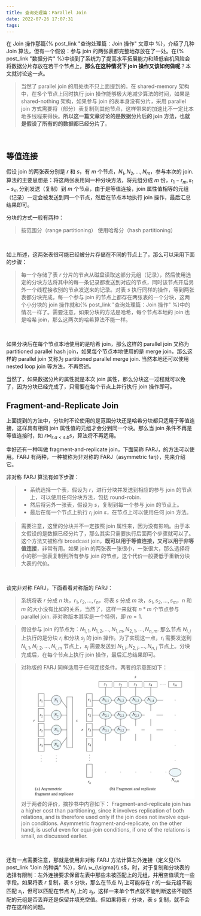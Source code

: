 ```yaml
---
title: 查询处理篇：Parallel Join
date: 2022-07-26 17:07:31
tags:
---
```


在 Join 操作那篇{% post_link "查询处理篇：Join 操作" 文章中 %}，介绍了几种 Join 算法，但有一个假设：参与 join 的两张表都完整地存放在了一处。在{% post_link "数据分片" %}中谈到了系统为了提高水平拓展能力和降低宕机风险会将数据分片存放在若干个节点上，**那么在这种情况下 join 操作又该如何做呢**？本文就讨论这一点。
> 当然了 parallel join 的用处也不只上面提到的。在 shared-memory 架构中，在多个节点上同时执行 join 操作能够极大地减少算法的时间，如果是 shared-nothing 架构，如果参与 join 的表本身没有分片，采用 parallel join 方式需要将（部分）表复制到其他节点，这样带来的加速比不一定比本地多线程来得快。**所以这一篇文章讨论的是数据分片后的 join 方法，也就是假设了所有的的数据都已经分片了**。

<br>

## 等值连接
假设 join 的两张表分别是 $r$ 和 $s$，有 $m$ 个节点，$N_1,N_2,...,N_m$，参与本次的 join. 算法的主要思想是：将这两张表用同一种分块方法，将元组分成 $m$ 份，$r_1-r_m, s_1-s_m$ 分别发送（复制）到 $m$ 个节点，由于是等值连接，join 属性值相等的元组（记录）一定会被发送到同一个节点，然后在节点本地执行 join 操作，最后汇总结果即可。

分块的方式一般有两种：
> 按范围分（range partitioning）
> 使用哈希分（hash partitioning）

<br>

如上所述，这两张表很可能已经被分片存储在不同的节点上了，那么可以采用下面的步骤：
> 每一个存储了表 $r$ 分片的节点从磁盘读取这部分元组（记录），然后使用选定的分块方法将其中的每一条记录都发送到对应的节点，同时该节点开启另外一个线程接收别的节点发送来的记录。对表 $s$ 执行同样的操作，等到两张表都分块完成，每一个参与 join 的节点上都存在两张表的一个分块，这两个小分块的 join 操作就和{% post_link "查询处理篇：Join 操作" %}中的情况一样了。需要注意，如果分块的方法是哈希，每个节点本地的 join 也是哈希 join，那么这两次的哈希算法不能一样。

<br>

如果分块后在每个节点本地使用的是哈希 join，那么这样的 parallel join 又称为 partitioned parallel hash join，如果每个节点本地使用的是 merge join，那么这样的 parallel join 又称为 partitioned parallel merge join. 当然本地还可以使用 nested loop join 等方法，不再赘述。

当然了，如果数据分片的属性就是本次 join 属性，那么分块这一过程就可以免了，因为分块已经完成了，只需要在每个节点上并行执行 join 操作即可。

## Fragment-and-Replicate Join
上面提到的方法中，分块时不论使用的是范围分块还是哈希分块都只适用于等值连接，这样具有相同 join 属性值的元组才会分到同一个块。那么当 join 条件不再是等值连接时，如 $r \bowtie_{r.a < s.b} s$，算法将不再适用。

幸好还有一种叫做 fragment-and-replicate join，下面简称 FARJ，的方法可以使用。FARJ 有两种，一种被称为非对称的 FARJ（asymmetric farj），先来介绍它。

非对称 FARJ 算法有如下步骤：
> * 系统选择一个表，假设为 $r$，进行分块并发送到相应的参与 join 的节点上，可以使用任何分块方法，包括 round-robin.
> * 然后将另外一张表，假设为 $s$，复制到每一个参与 join 的节点上。
> * 最后在每一个节点上执行 $r_i$  join  $s$，在节点上可以使用任何 join 方法。

> 需要注意，这里的分块并不一定按照 join 属性来，因为没有影响。由于本文假设的是数据已经分片了，那么其实只需要执行后面两个步骤就可以了。这个方法又被称作 broadcast join，**既可以用于等值连接，又可以用于非等值连接**，非常有用。如果 join 的两张表一张很小，一张很大，那么选择将小的那一张表复制到所有参与 join 的节点，这个代价一般要低于重新分块大表的代价。

<br>

谈完非对称 FARJ，下面看看对称版的 FARJ：
> 系统将表 $r$ 分成 $n$ 块，$r_1,r_2,...,r_n$，将表 $s$ 分成 $m$ 块，$s_1,s_2,...,s_m$，$n$ 和 $m$ 的大小没有比如的关系，当然了，这样一来就有 $n*m$ 个节点参与 parallel join. 非对称版本其实是一个特例，即 $m=1$. 

> 假设参与 join 的节点为：$N_{1,1}, N_{1,2},...,N_{1,m}, N_{2,1},...,N_{n,m}$. 那么节点 $N_{i,j}$ 上执行的是分块 $r_i$ 和分块 $s_j$ 的 join 操作。为了实现这一点，$r_i$ 需要发送到 $N_{i,1}, N_{i,2},...,N_{i,m}$ 节点上，$s_j$ 需要发送到 $N_{1, j}, N_{2, j},...,N_{n, j}$ 节点上。分块完成后，在每个节点上执行 join 操作，最后汇总结果即可。

> 对称版的 FARJ 同样适用于任何连接条件。两者的示意图如下：
> ![](/img/parallel_join/1.jpg)
> 对于两者的评价，摘抄书中内容如下：
> Fragment-and-replicate join has a higher cost than partitioning, since it involves replication of both relations, and is therefore used only if the join does not involve equi-join conditions. Asymmetric fragment-and-replicate, on the other hand, is useful even for equi-join conditions, if one of the relations is small, as discussed earlier.

<br>

还有一点需要注意，那就是使用非对称 FARJ 方法计算左外连接（定义见{% post_link "Join 的种类" %}），$r\\ ⟕_{\sigma}\\ s$，时，对于复制和分块表的选择有限制：左外连接要求保留左表中那些未被匹配上的元组，并用空值填充一些字段。如果将表 $r$ 复制，表 $s$ 分块，那么在节点 $N_i$ 上可能存在 $r$ 的一些元组不能匹配 $s_i$，但可以匹配在节点 $N_j$ 上的 $s_j$，这样一来单个节点就不能判断这些不能匹配的元组是否丢弃还是保留并填充空值。但如果将表 $r$ 分块，表 $s$ 复制，就不会存在这样的问题。









